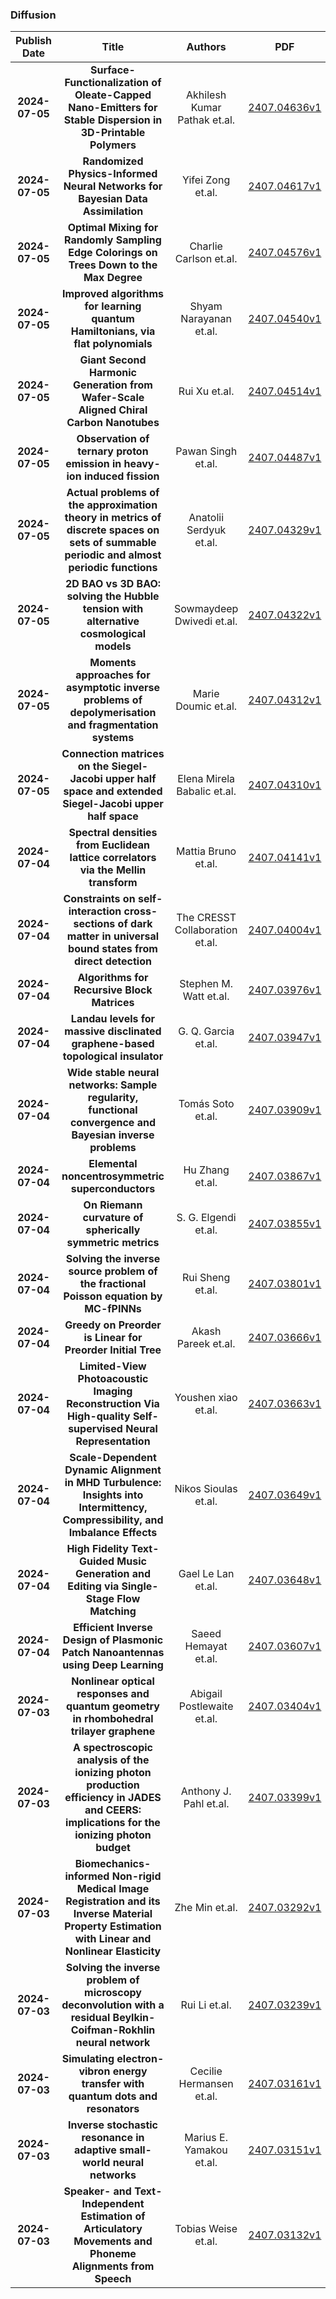 
### Diffusion
|Publish Date|Title|Authors|PDF|Code|
| :---: | :---: | :---: | :---: | :---: |
|**2024-07-05**|**Surface-Functionalization of Oleate-Capped Nano-Emitters for Stable Dispersion in 3D-Printable Polymers**|Akhilesh Kumar Pathak et.al.|[2407.04636v1](http://arxiv.org/abs/2407.04636v1)|null|
|**2024-07-05**|**Randomized Physics-Informed Neural Networks for Bayesian Data Assimilation**|Yifei Zong et.al.|[2407.04617v1](http://arxiv.org/abs/2407.04617v1)|null|
|**2024-07-05**|**Optimal Mixing for Randomly Sampling Edge Colorings on Trees Down to the Max Degree**|Charlie Carlson et.al.|[2407.04576v1](http://arxiv.org/abs/2407.04576v1)|null|
|**2024-07-05**|**Improved algorithms for learning quantum Hamiltonians, via flat polynomials**|Shyam Narayanan et.al.|[2407.04540v1](http://arxiv.org/abs/2407.04540v1)|null|
|**2024-07-05**|**Giant Second Harmonic Generation from Wafer-Scale Aligned Chiral Carbon Nanotubes**|Rui Xu et.al.|[2407.04514v1](http://arxiv.org/abs/2407.04514v1)|null|
|**2024-07-05**|**Observation of ternary proton emission in heavy-ion induced fission**|Pawan Singh et.al.|[2407.04487v1](http://arxiv.org/abs/2407.04487v1)|null|
|**2024-07-05**|**Actual problems of the approximation theory in metrics of discrete spaces on sets of summable periodic and almost periodic functions**|Anatolii Serdyuk et.al.|[2407.04329v1](http://arxiv.org/abs/2407.04329v1)|null|
|**2024-07-05**|**2D BAO vs 3D BAO: solving the Hubble tension with alternative cosmological models**|Sowmaydeep Dwivedi et.al.|[2407.04322v1](http://arxiv.org/abs/2407.04322v1)|null|
|**2024-07-05**|**Moments approaches for asymptotic inverse problems of depolymerisation and fragmentation systems**|Marie Doumic et.al.|[2407.04312v1](http://arxiv.org/abs/2407.04312v1)|null|
|**2024-07-05**|**Connection matrices on the Siegel-Jacobi upper half space and extended Siegel-Jacobi upper half space**|Elena Mirela Babalic et.al.|[2407.04310v1](http://arxiv.org/abs/2407.04310v1)|null|
|**2024-07-04**|**Spectral densities from Euclidean lattice correlators via the Mellin transform**|Mattia Bruno et.al.|[2407.04141v1](http://arxiv.org/abs/2407.04141v1)|null|
|**2024-07-04**|**Constraints on self-interaction cross-sections of dark matter in universal bound states from direct detection**|The CRESST Collaboration et.al.|[2407.04004v1](http://arxiv.org/abs/2407.04004v1)|null|
|**2024-07-04**|**Algorithms for Recursive Block Matrices**|Stephen M. Watt et.al.|[2407.03976v1](http://arxiv.org/abs/2407.03976v1)|null|
|**2024-07-04**|**Landau levels for massive disclinated graphene-based topological insulator**|G. Q. Garcia et.al.|[2407.03947v1](http://arxiv.org/abs/2407.03947v1)|null|
|**2024-07-04**|**Wide stable neural networks: Sample regularity, functional convergence and Bayesian inverse problems**|Tomás Soto et.al.|[2407.03909v1](http://arxiv.org/abs/2407.03909v1)|null|
|**2024-07-04**|**Elemental noncentrosymmetric superconductors**|Hu Zhang et.al.|[2407.03867v1](http://arxiv.org/abs/2407.03867v1)|null|
|**2024-07-04**|**On Riemann curvature of spherically symmetric metrics**|S. G. Elgendi et.al.|[2407.03855v1](http://arxiv.org/abs/2407.03855v1)|null|
|**2024-07-04**|**Solving the inverse source problem of the fractional Poisson equation by MC-fPINNs**|Rui Sheng et.al.|[2407.03801v1](http://arxiv.org/abs/2407.03801v1)|null|
|**2024-07-04**|**Greedy on Preorder is Linear for Preorder Initial Tree**|Akash Pareek et.al.|[2407.03666v1](http://arxiv.org/abs/2407.03666v1)|null|
|**2024-07-04**|**Limited-View Photoacoustic Imaging Reconstruction Via High-quality Self-supervised Neural Representation**|Youshen xiao et.al.|[2407.03663v1](http://arxiv.org/abs/2407.03663v1)|null|
|**2024-07-04**|**Scale-Dependent Dynamic Alignment in MHD Turbulence: Insights into Intermittency, Compressibility, and Imbalance Effects**|Nikos Sioulas et.al.|[2407.03649v1](http://arxiv.org/abs/2407.03649v1)|null|
|**2024-07-04**|**High Fidelity Text-Guided Music Generation and Editing via Single-Stage Flow Matching**|Gael Le Lan et.al.|[2407.03648v1](http://arxiv.org/abs/2407.03648v1)|null|
|**2024-07-04**|**Efficient Inverse Design of Plasmonic Patch Nanoantennas using Deep Learning**|Saeed Hemayat et.al.|[2407.03607v1](http://arxiv.org/abs/2407.03607v1)|null|
|**2024-07-03**|**Nonlinear optical responses and quantum geometry in rhombohedral trilayer graphene**|Abigail Postlewaite et.al.|[2407.03404v1](http://arxiv.org/abs/2407.03404v1)|null|
|**2024-07-03**|**A spectroscopic analysis of the ionizing photon production efficiency in JADES and CEERS: implications for the ionizing photon budget**|Anthony J. Pahl et.al.|[2407.03399v1](http://arxiv.org/abs/2407.03399v1)|null|
|**2024-07-03**|**Biomechanics-informed Non-rigid Medical Image Registration and its Inverse Material Property Estimation with Linear and Nonlinear Elasticity**|Zhe Min et.al.|[2407.03292v1](http://arxiv.org/abs/2407.03292v1)|[link](https://github.com/zhemin-1992/registration_pinns)|
|**2024-07-03**|**Solving the inverse problem of microscopy deconvolution with a residual Beylkin-Coifman-Rokhlin neural network**|Rui Li et.al.|[2407.03239v1](http://arxiv.org/abs/2407.03239v1)|null|
|**2024-07-03**|**Simulating electron-vibron energy transfer with quantum dots and resonators**|Cecilie Hermansen et.al.|[2407.03161v1](http://arxiv.org/abs/2407.03161v1)|null|
|**2024-07-03**|**Inverse stochastic resonance in adaptive small-world neural networks**|Marius E. Yamakou et.al.|[2407.03151v1](http://arxiv.org/abs/2407.03151v1)|null|
|**2024-07-03**|**Speaker- and Text-Independent Estimation of Articulatory Movements and Phoneme Alignments from Speech**|Tobias Weise et.al.|[2407.03132v1](http://arxiv.org/abs/2407.03132v1)|null|
